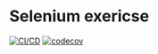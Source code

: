 # Selenium exericse

[![CI/CD](https://github.com/weirenxue/selenium-exercise/workflows/CI/CD/badge.svg)](https://github.com/weirenxue/selenium-exercise/actions)
[![codecov](https://codecov.io/gh/weirenxue/selenium-exercise/branch/master/graph/badge.svg)](https://codecov.io/gh/weirenxue/selenium-exercise)

